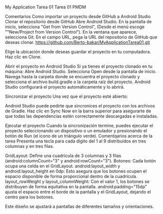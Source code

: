My Application Tarea 01
Tarea 01 PMDM

Comentarios
Como importar un proyecto desde GitHub a Android Studio
Clonar el repositorio desde GitHub Abre Android Studio. En la pantalla de inicio, selecciona "Get from Version Control", (Desde el menú escoge ""New/Project from Version Control"). En la ventana que aparece, selecciona Git. En el campo URL, pega la URL del repositorio de GitHub que deseas clonar.
https://github.com/Berto-bakar/MyApplicationTarea01.git

Elige la ubicación donde deseas guardar el proyecto en tu computadora. Haz clic en Clone.

Abrir el proyecto en Android Studio Si ya tienes el proyecto clonado en tu máquina: Abre Android Studio. Selecciona Open desde la pantalla de inicio. Navega hasta la carpeta donde se encuentra el proyecto clonado y selecciona el archivo build.gradle o la carpeta raíz del proyecto. Android Studio configurará el proyecto automáticamente y lo abrirá.

Sincronizar el proyecto Una vez que el proyecto esté abierto:

Android Studio puede pedirte que sincronices el proyecto con los archivos de Gradle. Haz clic en Sync Now en la barra superior para asegurarte de que todas las dependencias estén correctamente descargadas e instaladas.

Ejecutar el proyecto Cuando la sincronización termine, puedes ejecutar el proyecto seleccionando un dispositivo o un emulador y presionando el botón de Run (el icono de un triángulo verde).
Comentqarios acerca de la tarea
Presenta una tecla para cada dígito del 1 al 9 distribuidos en tres columnas y en tres filas.

GridLayout: Define una cuadrícula de 3 columnas y 3 filas (android:columnCount="3" y android:rowCount="3"). Botones: Cada botón ocupa una celda en el GridLayout. android:layout_width y android:layout_height en 0dp: Esto asegura que los botones ocupen el espacio disponible de forma proporcional dentro de la cuadrícula. layout_rowWeight y layout_columnWeight: Con el valor 1, los botones se distribuyen de forma equitativa en la pantalla. android:padding="15dp" ajusta el espacio entre el borde de la pantalla y el GridLayout, dejando el centro para los botones.

Este diseño se ajustará a pantallas de diferentes tamaños y orientaciones.
